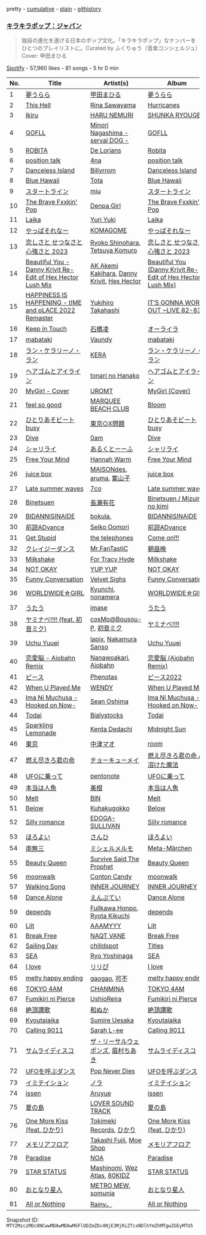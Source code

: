 pretty - [cumulative](/playlists/cumulative/37i9dQZF1DWVlypmfyCIGr.md) - [plain](/playlists/plain/37i9dQZF1DWVlypmfyCIGr) - [githistory](https://github.githistory.xyz/mackorone/spotify-playlist-archive/blob/main/playlists/plain/37i9dQZF1DWVlypmfyCIGr)

### [キラキラポップ：ジャパン](https://open.spotify.com/playlist/37i9dQZF1DWVlypmfyCIGr)

> 独自の進化を遂げる日本のポップ文化。「キラキラポップ」なナンバーをひとつのプレイリストに。Curated by ふくりゅう（音楽コンシェルジュ）Cover: 甲田まひる

[Spotify](https://open.spotify.com/user/spotify) - 57,960 likes - 81 songs - 5 hr 0 min

| No. | Title | Artist(s) | Album | Length |
|---|---|---|---|---|
| 1 | [夢うらら](https://open.spotify.com/track/2cydPEMbHxYPv6HSdO2YWV) | [甲田まひる](https://open.spotify.com/artist/12jXKCFV7aE96Zt5792waP) | [夢うらら](https://open.spotify.com/album/53ILFBykDQtSz8PSAFSDCz) | 4:07 |
| 2 | [This Hell](https://open.spotify.com/track/1BUAIz8CiKruh6jsQiYIFU) | [Rina Sawayama](https://open.spotify.com/artist/2KEqzdPS7M5YwGmiuPTdr5) | [Hurricanes](https://open.spotify.com/album/3app92UwFa2PMnisP0PwCz) | 3:56 |
| 3 | [Ikiru](https://open.spotify.com/track/5ZlpDMIyUb6JRUlhYWsKIp) | [HARU NEMURI](https://open.spotify.com/artist/3cn7Ujrlj3rdyuqmOYhBJT) | [SHUNKA RYOUGEN](https://open.spotify.com/album/5dZcvDyVbM5HplrbzE8r60) | 4:01 |
| 4 | [GOFLL](https://open.spotify.com/track/5MTh3069j5nMwFiTKYRYoi) | [Minori Nagashima \- serval DOG \-](https://open.spotify.com/artist/5xwTZWXoDqddkjufWOSCxn) | [GOFLL](https://open.spotify.com/album/7E6eYmXrpML6CSFDtBnLS3) | 4:51 |
| 5 | [ROBITA](https://open.spotify.com/track/3XDXrNgoFsj4BMOSQnYf0H) | [De Lorians](https://open.spotify.com/artist/2Pj5d1mSnvThMEB7aqGYL2) | [Robita](https://open.spotify.com/album/7Ac6A6CXR32SIwnqlRj0CO) | 6:31 |
| 6 | [position talk](https://open.spotify.com/track/4FkSBeVGH6BsXrctM08JGe) | [4na](https://open.spotify.com/artist/4oFbU35Y1ezMvUlB6B5MTF) | [position talk](https://open.spotify.com/album/6kacmngtser9bpPL1oDODu) | 3:01 |
| 7 | [Danceless Island](https://open.spotify.com/track/1HveaXiH8hnI1spsowkeCL) | [Billyrrom](https://open.spotify.com/artist/7our8lu1Vk9CLnFEu3JEbc) | [Danceless Island](https://open.spotify.com/album/1syVDDqzi6brKX5hosWs8u) | 3:45 |
| 8 | [Blue Hawaii](https://open.spotify.com/track/72ElUNJsPAoVPBzaJ1sDKF) | [Tota](https://open.spotify.com/artist/6RptmPevPKd4YVK1VRpK3F) | [Blue Hawaii](https://open.spotify.com/album/2q3X7QPG8bwJH6PWTnkYR6) | 3:38 |
| 9 | [スタートライン](https://open.spotify.com/track/6fPqN3CbNZ4w403xlgQeWC) | [miu](https://open.spotify.com/artist/2QMEcA2HhzcfJX2eZLEEyp) | [スタートライン](https://open.spotify.com/album/0uKDWCzo91Vll8J6XJbhYD) | 3:07 |
| 10 | [The Brave Fxxkin' Pop](https://open.spotify.com/track/3gFIaXdygAJ4TnX5jk6zRT) | [Denpa Girl](https://open.spotify.com/artist/2hHLAWUioiEtCIay1ZndwS) | [The Brave Fxxkin' Pop](https://open.spotify.com/album/5eUp3wQU4548JdwuiRVvD0) | 4:25 |
| 11 | [Laika](https://open.spotify.com/track/5xA3rEBFUN7AaBKDWLoRES) | [Yuri Yuki](https://open.spotify.com/artist/3lBBdJs6hYYfPmG4DeJ91k) | [Laika](https://open.spotify.com/album/1ZDvVoXC2Qi4yYK4obgUsU) | 4:37 |
| 12 | [やっぱそれなー](https://open.spotify.com/track/03zdsbNQ5BIPzMyOXRL36C) | [KOMAGOME](https://open.spotify.com/artist/4yi7xi9fRysQclHSMAkQpY) | [やっぱそれなー](https://open.spotify.com/album/0tHBLTysQOwtuGLNpWOcGH) | 2:49 |
| 13 | [恋しさと せつなさと 心強さと 2023](https://open.spotify.com/track/5pyTRere2Z5XNQApX2wFbi) | [Ryoko Shinohara](https://open.spotify.com/artist/2Ff8zALDdJVexxrBF9an2M), [Tetsuya Komuro](https://open.spotify.com/artist/0YXSqOpIseLknz8JjcX0UH) | [恋しさと せつなさと 心強さと 2023](https://open.spotify.com/album/7ywvvbNRlOgIWACCnAgcrj) | 4:19 |
| 14 | [Beautiful You \- Danny Krivit Re\-Edit of Hex Hector Lush Mix](https://open.spotify.com/track/2tWq5A44JPRY23jsNW7ctL) | [AK Akemi Kakihara](https://open.spotify.com/artist/5apbo7p8o1eX4x94TBHUGh), [Danny Krivit](https://open.spotify.com/artist/0Y5z4slenWMoTz3sg8N6xD), [Hex Hector](https://open.spotify.com/artist/1jLOGxY81S3FNq29X3qvmj) | [Beautiful You \(Danny Krivit Re\-Edit of Hex Hector Lush Mix\)](https://open.spotify.com/album/0pyEmm05LYCS5vGw382GIc) | 8:51 |
| 15 | [HAPPINESS IS HAPPENING \- tIME and pLACE 2022 Remaster](https://open.spotify.com/track/1GAe5Ra6lsYZyqi2RY28Ij) | [Yukihiro Takahashi](https://open.spotify.com/artist/5Rv28BOArteQRhL8YUYgD5) | [IT’S GONNA WORK OUT \~LIVE 82\-83\~](https://open.spotify.com/album/2KoA3AfpEioh4vWyPM6mOE) | 3:41 |
| 16 | [Keep in Touch](https://open.spotify.com/track/3wkOD878DbhhS2syNBUITy) | [石橋凌](https://open.spotify.com/artist/2cRkgv3MvzkkHfsbGYFW8v) | [オーライラ](https://open.spotify.com/album/6Ua3g5cSHTjRqliQ3nJlWM) | 4:03 |
| 17 | [mabataki](https://open.spotify.com/track/1mzn53qwArYj52lIGpXXlD) | [Vaundy](https://open.spotify.com/artist/2IUl3m1H1EQ7QfNbNWvgru) | [mabataki](https://open.spotify.com/album/5EdGTFSSmYxaGOBTnCHClZ) | 4:03 |
| 18 | [ラン・ケラリーノ・ラン](https://open.spotify.com/track/19og2ixcxqXqJmut6a0oqz) | [KERA](https://open.spotify.com/artist/1vqJvDXiNS08W6fuImGMfo) | [ラン・ケラリーノ・ラン](https://open.spotify.com/album/1BJTb1SWRmxZHESfyPHcbO) | 3:19 |
| 19 | [ヘアゴムとアイライン](https://open.spotify.com/track/6aHV1DokMOuL2i0Sp6VzbF) | [tonari no Hanako](https://open.spotify.com/artist/3p7Un86kbW52HgEPeoyl26) | [ヘアゴムとアイライン](https://open.spotify.com/album/0kiQlsiaClwdmr1XwXiwUB) | 4:11 |
| 20 | [MyGirl \- Cover](https://open.spotify.com/track/1fuuVQKLn9EqxFBmve1wny) | [UROMT](https://open.spotify.com/artist/2gywFD1oV57s6tNJ1vw2sy) | [MyGirl \(Cover\)](https://open.spotify.com/album/3HAlqcJR2QXuKwSGet4pZF) | 3:02 |
| 21 | [feel so good](https://open.spotify.com/track/5wcTtizuebnNKiZtihSZzW) | [MARQUEE BEACH CLUB](https://open.spotify.com/artist/10jq0g2cMQSPdO8pttjsFa) | [Bloom](https://open.spotify.com/album/6JwaTJ8WUtJ9vtX1c3Kzny) | 2:17 |
| 22 | [ひとりあそビートbusy](https://open.spotify.com/track/5y19XM96NZVJABwAoPpMqT) | [東京○X問題](https://open.spotify.com/artist/7a6opgruoQHR0qzCfFqph8) | [ひとりあそビートbusy](https://open.spotify.com/album/5xhMObqlGvshEbhWqinZ1P) | 2:43 |
| 23 | [Dive](https://open.spotify.com/track/5loNBKxkYmsAYr3Etc0MRu) | [0am](https://open.spotify.com/artist/5y1AqWocona4stBLsBw1UJ) | [Dive](https://open.spotify.com/album/2vZc9Dx8NgidxUMQHajh83) | 2:37 |
| 24 | [シャリライ](https://open.spotify.com/track/6wMXA952hUZQ7tNZzimDNw) | [あるくとーーふ](https://open.spotify.com/artist/5MWrOG9C4xK1wPeH6Wk36W) | [シャリライ](https://open.spotify.com/album/6ene7YOyuqHQF7Jvhv1vLB) | 4:33 |
| 25 | [Free Your Mind](https://open.spotify.com/track/7on614rI7Zqe4xsDmWrz6P) | [Hannah Warm](https://open.spotify.com/artist/3NpwE88TR2nUKcmg87MeL7) | [Free Your Mind](https://open.spotify.com/album/218pMuuW13GItlOyN25ZdT) | 3:51 |
| 26 | [juice box](https://open.spotify.com/track/1dhNZf5E0qpgTEJ81HxzS6) | [MAISONdes](https://open.spotify.com/artist/7LTiBdByoaUd329wCpmMcM), [aruma](https://open.spotify.com/artist/007ymf6nTBbhE9f9zxTcJF), [案山子](https://open.spotify.com/artist/13kzWMPtOOXvXujXHbpjVj) | [juice box](https://open.spotify.com/album/4Uvm3mUSpQCRTwyfLHsFip) | 3:58 |
| 27 | [Late summer waves](https://open.spotify.com/track/2nmfkEVZwZqSPmJnmgJqIu) | [7co](https://open.spotify.com/artist/6NufSYYINeynKg28cGEB2p) | [Late summer waves](https://open.spotify.com/album/1uOlgoXblcCIlAAMdR63GU) | 2:35 |
| 28 | [Binetsuen](https://open.spotify.com/track/4voerAjYlVqWK2AaWBfTpz) | [長瀬有花](https://open.spotify.com/artist/4eEVWfAuVUPgwMXWQiD4zX) | [Binetsuen / Mizuiro no kimi](https://open.spotify.com/album/0KlnQIgyGuiMtaYJFQJixL) | 5:25 |
| 29 | [BIDANNISINAIDE](https://open.spotify.com/track/58RRj2lkJZCvRnu2sI81mt) | [bokula.](https://open.spotify.com/artist/03d8apfHOy2uV3oLL9lsFG) | [BIDANNISINAIDE](https://open.spotify.com/album/0gpIxDNTjrbUJgoRbH4KUI) | 3:48 |
| 30 | [前説ADvance](https://open.spotify.com/track/4BmL1q2aXSsgOJkGExlIjZ) | [Seiko Oomori](https://open.spotify.com/artist/24YRwiUM8Lj1bamuYNbeEr) | [前説ADvance](https://open.spotify.com/album/7B3cMK62VedHD4Jjqf7Fce) | 4:11 |
| 31 | [Get Stupid](https://open.spotify.com/track/6lUmQV3X3GIRDjGueTgQaF) | [the telephones](https://open.spotify.com/artist/2wRKaUyXjAYRkelDUugZrQ) | [Come on!!!](https://open.spotify.com/album/3LDV314zZsUyQI6Ycot5QO) | 3:44 |
| 32 | [クレイジーダンス](https://open.spotify.com/track/6VvJECRVUyDTcU0pXlV1Wz) | [Mr.FanTastiC](https://open.spotify.com/artist/42Z74v9b8xkEsOe6zkhsdA) | [朝昼晩](https://open.spotify.com/album/6FbpxhT8gawpWlZXWPjHJJ) | 3:37 |
| 33 | [Milkshake](https://open.spotify.com/track/1l2vMP0Cov7ogJOF2l6MXm) | [For Tracy Hyde](https://open.spotify.com/artist/6D4CyQKY5fDsjK5qKNfqDy) | [Milkshake](https://open.spotify.com/album/1T9A30JUrolQtPiDHxwDiG) | 3:42 |
| 34 | [NOT OKAY](https://open.spotify.com/track/4xTXh1jV5Y6zi5rIhU2YoW) | [YUP YUP](https://open.spotify.com/artist/7p8umPyCh6ymaJCphOxbLE) | [NOT OKAY](https://open.spotify.com/album/0qjyuPpYWQJtcR0NH5gPnb) | 3:03 |
| 35 | [Funny Conversation](https://open.spotify.com/track/0M2QWLCGzDHDoteHu45tsI) | [Velvet Sighs](https://open.spotify.com/artist/0CWI9gU5g8Kjz9IldPjJeH) | [Funny Conversation](https://open.spotify.com/album/3ss3xUYL5QGKPq4N3LPe9o) | 3:16 |
| 36 | [WORLDWIDE☆GIRL](https://open.spotify.com/track/6VIMp5ixCYoQmoIBOKrlyg) | [Kyunchi](https://open.spotify.com/artist/6OSypK1O2H0k33zP5HtPtI), [nonamera](https://open.spotify.com/artist/7rNZaXvNg2hfUGxQqd0nPe) | [WORLDWIDE☆GIRL](https://open.spotify.com/album/4Jjv97NhY1uM0TLKL6X0lH) | 2:56 |
| 37 | [うたう](https://open.spotify.com/track/2Rvjw1HcE8rbxZmQludTCf) | [imase](https://open.spotify.com/artist/4TaSvnT5o4REFwhqfrmK27) | [うたう](https://open.spotify.com/album/7Lj0NrOpaDin2lrIhHRRiu) | 3:07 |
| 38 | [ヤミナベ!!!! \(feat\. 初音ミク\)](https://open.spotify.com/track/31bKIfJ9TOfNCSyHP38dFw) | [cosMo@Bousou\-P](https://open.spotify.com/artist/62gTYZkiWxbP1fwqrGXjQ6), [初音ミク](https://open.spotify.com/artist/4uMfWEy05Ba85u9fEl1yTz) | [ヤミナベ!!!!](https://open.spotify.com/album/3XsAAHZ57SIOGtHW7hJjQX) | 2:09 |
| 39 | [Uchu Yuuei](https://open.spotify.com/track/11aWY3UvTAQdDH2nqdGJsv) | [lapix](https://open.spotify.com/artist/5fIZxtu9KYwRi3MnLEVLCC), [Nakamura Sanso](https://open.spotify.com/artist/7gXpJRcYLL59RARlW9mW3Z) | [Uchu Yuuei](https://open.spotify.com/album/2enkGRhESxTidyvd8YSHA7) | 3:27 |
| 40 | [恋愛脳 \- Aiobahn Remix](https://open.spotify.com/track/2jEkmlqsEsOaQ79NuC2UKX) | [Nanawoakari](https://open.spotify.com/artist/06jSjpC81wzjoUoE61Fhdn), [Aiobahn](https://open.spotify.com/artist/3AMFQZ3Tt549kShRG2IBYT) | [恋愛脳 \(Aiobahn Remix\)](https://open.spotify.com/album/35cSfu3Q4iLu4sVIRJdExg) | 3:03 |
| 41 | [ピース](https://open.spotify.com/track/5e0T2MUTah1jhUt23A5bnj) | [Phenotas](https://open.spotify.com/artist/3WsvGdRJVNDoigGw6uXMcV) | [ピース2022](https://open.spotify.com/album/4WHvT6ZNLP0lELjVV8UYCh) | 4:13 |
| 42 | [When U Played Me](https://open.spotify.com/track/2AqXpabKcyyAPbe1KZ0Iuf) | [WENDY](https://open.spotify.com/artist/2i8mY7fj920uqkcPkoX6QS) | [When U Played Me](https://open.spotify.com/album/5uOiTI3Tld1N1Zcs1yyivN) | 3:41 |
| 43 | [Ima Ni Muchusa \-Hooked on Now\-](https://open.spotify.com/track/6hA0jCjXVkz1ScvcPnBaQk) | [Sean Oshima](https://open.spotify.com/artist/4LC3wsmgBW48A6DtXtCWsw) | [Ima Ni Muchusa \-Hooked on Now\-](https://open.spotify.com/album/6mGnSY6WxNxnR6VC9lu5c5) | 2:55 |
| 44 | [Todai](https://open.spotify.com/track/6O75NV4KyMzh47TS9Zow5m) | [Bialystocks](https://open.spotify.com/artist/3y24PAHjsJ3rWvMWERM7Oe) | [Todai](https://open.spotify.com/album/4hE6Ux4bskxZzUV7HKbIES) | 2:57 |
| 45 | [Sparkling Lemonade](https://open.spotify.com/track/5d8L9nJnztki5NkWbcqONC) | [Kenta Dedachi](https://open.spotify.com/artist/0kpcv0xdcnCWiCXr3htCwx) | [Midnight Sun](https://open.spotify.com/album/1XGw3bqmrJtEpX8Njt9Y2L) | 3:03 |
| 46 | [東京](https://open.spotify.com/track/0nvWJDcGMkPjVMNWPy0izH) | [中津マオ](https://open.spotify.com/artist/1C6xYZoXgvrFCZbUW2UkpO) | [room](https://open.spotify.com/album/3lEQEf7atjrdMwpFI14e0g) | 4:51 |
| 47 | [燃え尽きろ君の命](https://open.spotify.com/track/0tgM2GXiPalp1LzR3rUd1J) | [チョーキューメイ](https://open.spotify.com/artist/5ZFxExn8YICZm9JFo9dqTq) | [燃え尽きろ君の命 / 溶けた魔法](https://open.spotify.com/album/3xPQmmK7phTMLye8QjUnNS) | 2:57 |
| 48 | [UFOに乗って](https://open.spotify.com/track/3Aum1765KWrXPg9hzfNxoB) | [pentonote](https://open.spotify.com/artist/0qRcgfXhQZT9odwpLAm3TF) | [UFOに乗って](https://open.spotify.com/album/73jK0lDGlazShX9u0ubGIw) | 5:06 |
| 49 | [本当は人魚](https://open.spotify.com/track/2wkxhew6yWvXC9u1INLFKO) | [美根](https://open.spotify.com/artist/5NDtujcf6hBmjyLI89Y11g) | [本当は人魚](https://open.spotify.com/album/5wiaj7gFv4jwT8nT53AnHU) | 4:18 |
| 50 | [Melt](https://open.spotify.com/track/1iQLxSeDWVD3ekeSvxRnMu) | [BIN](https://open.spotify.com/artist/7sDDtZP2I0BT5GwatnM0gk) | [Melt](https://open.spotify.com/album/0JjiN3z1faroSG7THJhh6G) | 3:24 |
| 51 | [Below](https://open.spotify.com/track/46SJJMfzzH8Z2b9R1tUSBi) | [Kuhakugokko](https://open.spotify.com/artist/1t2jU16aGbeRc63vVMf1Zn) | [Below](https://open.spotify.com/album/1yQlq9NxfMaWAIVE3EtU5L) | 3:05 |
| 52 | [Silly romance](https://open.spotify.com/track/0Z9oufPvd3uaolj0lw4eMk) | [EDOGA\-SULLIVAN](https://open.spotify.com/artist/0MfHOOVaHSNHSiNtOBOkkA) | [Silly romance](https://open.spotify.com/album/56VA0kGYvHZkzyyGMkEkcb) | 2:36 |
| 53 | [ほろよい](https://open.spotify.com/track/6vMQPwSKJWc4q272mUPqeJ) | [さんひ](https://open.spotify.com/artist/4idudB1HgSIESccE67FbNf) | [ほろよい](https://open.spotify.com/album/2DsVuF5n03nZIlB5TH3x8Q) | 3:23 |
| 54 | [南無三](https://open.spotify.com/track/0EOut5YkIhbRd66GJtjrPQ) | [ミシェルメルモ](https://open.spotify.com/artist/2xFlXkuJ58t21HfApcZhH6) | [Meta\-Märchen](https://open.spotify.com/album/5y4VJGmVr4u9KUiiD1f2vH) | 3:43 |
| 55 | [Beauty Queen](https://open.spotify.com/track/2SmrLYJ6iIQYxmXUgPqXqs) | [Survive Said The Prophet](https://open.spotify.com/artist/7zyObVag8rUjItn71SkIrh) | [Beauty Queen](https://open.spotify.com/album/5dEddaMlGZgKd9kh11DEBO) | 3:19 |
| 56 | [moonwalk](https://open.spotify.com/track/6Hr0XwB5CMbSWcwJNxw4M8) | [Conton Candy](https://open.spotify.com/artist/6FuFgQvi3GNYr4yDuh4Fxq) | [moonwalk](https://open.spotify.com/album/6DlwqOiVIyz9gHHpIx06Aw) | 4:35 |
| 57 | [Walking Song](https://open.spotify.com/track/374qlBRNACVJ9iNiqw2xGs) | [INNER JOURNEY](https://open.spotify.com/artist/19NLrvn6bFFk0R0UaSfGR9) | [INNER JOURNEY](https://open.spotify.com/album/01dlkun9ZeuPK7jcTX9Y9v) | 2:00 |
| 58 | [Dance Alone](https://open.spotify.com/track/2kpZkWCfmuSvn8CZYGvNkO) | [えんぷてい](https://open.spotify.com/artist/7zzRFLfG1OzxyobuR74moh) | [Dance Alone](https://open.spotify.com/album/2grXUKK5gDiBlcWcpbKm6Y) | 4:56 |
| 59 | [depends](https://open.spotify.com/track/5MZD9qmupQZHG5wRQ6uXHv) | [Fullkawa Honpo](https://open.spotify.com/artist/4VomcODgjVpUnKlV8ZcTcR), [Ryota Kikuchi](https://open.spotify.com/artist/7s0oU1rlaWIiwf7d7qv3tB) | [depends](https://open.spotify.com/album/1Lh7S1HTpUBeIpud5CGuA8) | 4:27 |
| 60 | [Lilt](https://open.spotify.com/track/0oG01y2pbxdX8KHS5wsKBd) | [AAAMYYY](https://open.spotify.com/artist/5YCsKCBbhMHBKBh2MllF5d) | [Lilt](https://open.spotify.com/album/2LiURHIClvEBdDNzazsEj2) | 3:06 |
| 61 | [Break Free](https://open.spotify.com/track/6YoDbIGSUKhhk7t63zXJkM) | [NAQT VANE](https://open.spotify.com/artist/4HzUr7Nr82O1bLSB78jWVR) | [Break Free](https://open.spotify.com/album/2D7WcHj7mz8BtzrOkBUDVM) | 3:06 |
| 62 | [Sailing Day](https://open.spotify.com/track/5FcMcYQdFskcg6SR88V1NN) | [chilldspot](https://open.spotify.com/artist/4uJKSLGvdvinobijrcfKw4) | [Titles](https://open.spotify.com/album/5E46XMFqVKTJtLez7Pl2pE) | 3:08 |
| 63 | [SEA](https://open.spotify.com/track/06o0BoBY5Aw9bLJKKfRoxN) | [Ryo Yoshinaga](https://open.spotify.com/artist/1q2tledGNGBATHvZ3zecQI) | [SEA](https://open.spotify.com/album/4pjnc8Y8riTiuk3DCzkhIK) | 4:35 |
| 64 | [I love](https://open.spotify.com/track/07VP4xggoHfRA8SlBzCVdf) | [リリぴ](https://open.spotify.com/artist/7mk9NIekDtJcmkHuW0YGeF) | [I love](https://open.spotify.com/album/4uphoezlkDioeHAEw5DICI) | 2:23 |
| 65 | [melty happy ending](https://open.spotify.com/track/3Z0Z7IOy2VVnaasNQ7t1ig) | [gaogao](https://open.spotify.com/artist/4ikEyBjWcq8EYyTjmrsu1s), [可不](https://open.spotify.com/artist/3VxmIoSoAMfL0xAAQ7jHqE) | [melty happy ending](https://open.spotify.com/album/1ytS1rJwcg6gKroTVKw2xz) | 3:21 |
| 66 | [TOKYO 4AM](https://open.spotify.com/track/3lbZM8EtM1dnZDunARwI1N) | [CHANMINA](https://open.spotify.com/artist/2vjeuQwzSP5ErC1S41gONX) | [TOKYO 4AM](https://open.spotify.com/album/0mpL0xIydKRXWdL1UcDh0X) | 3:21 |
| 67 | [Fumikiri ni Pierce](https://open.spotify.com/track/2ZlzvIaWfdYRl4lfLiPkpz) | [UshioReira](https://open.spotify.com/artist/2oaEUOvg9jABxWwVPUsepm) | [Fumikiri ni Pierce](https://open.spotify.com/album/42wSCDGuBfvlzXwsRQoSga) | 3:55 |
| 68 | [絶頂讃歌](https://open.spotify.com/track/4cwO2KkiUe6iTfebjmSx6y) | [和ぬか](https://open.spotify.com/artist/6LesPuO1nhgJ2acJ4MjyBI) | [絶頂讃歌](https://open.spotify.com/album/5d0BouPAuu6SLpxljAxeCE) | 3:03 |
| 69 | [Kyoutaiaika](https://open.spotify.com/track/6NnWap955obIpmguOjHwoQ) | [Sumire Uesaka](https://open.spotify.com/artist/4hRg5l2hXQl3lAzffFF8P8) | [Kyoutaiaika](https://open.spotify.com/album/4PIp9Z8g2XHXLQcFoRIhyS) | 4:03 |
| 70 | [Calling 9011](https://open.spotify.com/track/3pp3WJdKmDV1QHuxBhF64f) | [Sarah L\-ee](https://open.spotify.com/artist/0tE6axpcNJvMTeQQj3tgcX) | [Calling 9011](https://open.spotify.com/album/0pM3Y0OccLcZfs33g2dEs1) | 6:29 |
| 71 | [サムライディスコ](https://open.spotify.com/track/2eqUuNP1LqMa19CaK0b6Ek) | [ザ・リーサルウェポンズ](https://open.spotify.com/artist/3Dz65nhsZWTW5pa3ydfahH), [眉村ちあき](https://open.spotify.com/artist/4DjusI9WuKLk3cmsJGtl8T) | [サムライディスコ](https://open.spotify.com/album/21auI0IAkuyD4pRlDMJNt0) | 3:20 |
| 72 | [UFOを呼ぶダンス](https://open.spotify.com/track/4g5B27LybXbN9vlPqiQrNx) | [Pop Never Dies](https://open.spotify.com/artist/09sIEZ75poO3BQBaQ7EfGm) | [UFOを呼ぶダンス](https://open.spotify.com/album/6Jkx2RR1L9Ibl50t1z0Rhw) | 3:42 |
| 73 | [イミテイション](https://open.spotify.com/track/1UfySeXnLefBvQijNsHqsP) | [ノラ](https://open.spotify.com/artist/0D1NT8IXN0I2wrbVOb1NNj) | [イミテイション](https://open.spotify.com/album/3NOMbtl9GvJjfwQO69GqSZ) | 2:47 |
| 74 | [issen](https://open.spotify.com/track/4mRvUMOwbnvyr9vP9FXkfx) | [Aruyue](https://open.spotify.com/artist/4oHHGbHMXuJ97fRPzuESJW) | [issen](https://open.spotify.com/album/64jbrAnZmJMotVS3kaC1st) | 3:41 |
| 75 | [夏の島](https://open.spotify.com/track/2IwpQT5Gjj8A8zU5dIQFXH) | [LOVER SOUND TRACK](https://open.spotify.com/artist/7rUwQECdRDmM4dLiRJgTMV) | [夏の島](https://open.spotify.com/album/52mG2bLwHjyLN0eOflFQSM) | 3:50 |
| 76 | [One More Kiss \(feat\. ひかり\)](https://open.spotify.com/track/2gL2T5zAaOwGnOMNUruFvu) | [Tokimeki Records](https://open.spotify.com/artist/73vrL9RiKlSaQFo2izavC1), [ひかり](https://open.spotify.com/artist/7FqXFvzwNYVhW12u5O3yUc) | [One More Kiss \(feat\. ひかり\)](https://open.spotify.com/album/0qOjr2ynr5oVcJEmnCIJyE) | 4:18 |
| 77 | [メモリアフロア](https://open.spotify.com/track/56UpxpbqRT8I6vBAMo3BIu) | [Takashi Fujii](https://open.spotify.com/artist/50CvRcUXhLkVVN6jGH9X12), [Moe Shop](https://open.spotify.com/artist/7cvljqLNhWNFMb8wP2NImJ) | [メモリアフロア](https://open.spotify.com/album/72XokMMY8qOas8X3zoaySq) | 3:14 |
| 78 | [Paradise](https://open.spotify.com/track/3WfmND5ncVDprBlDzdZpz9) | [NOA](https://open.spotify.com/artist/1vpHPL6nejNAg9GXYrJ5ck) | [Paradise](https://open.spotify.com/album/1akqMlKcmgKib5lEboUVuy) | 2:38 |
| 79 | [STAR STATUS](https://open.spotify.com/track/3hGnKxKKdcgCl2XbjkslH9) | [Mashinomi](https://open.spotify.com/artist/38ekEKl28kPuKUoQqSFlKi), [Wez Atlas](https://open.spotify.com/artist/6fDdl8sluLiRg4fbrqMoeQ), [80KIDZ](https://open.spotify.com/artist/6ah9gnwgMJ1PMKhkKOwH1D) | [STAR STATUS](https://open.spotify.com/album/1SX4III94nkOvAnShZJcIH) | 2:37 |
| 80 | [おとなり星人](https://open.spotify.com/track/4vXZ8JGhJHOBcO1VN4M4RZ) | [METRO MEW](https://open.spotify.com/artist/1gJXZ1gVIHK0cYqQ9krQR7), [somunia](https://open.spotify.com/artist/6OduXXk2Xvxkfe9QG5upcc) | [おとなり星人](https://open.spotify.com/album/73JTAvvfZStIbMKmGXQ2oH) | 4:20 |
| 81 | [All or Nothing](https://open.spotify.com/track/489Wx1hGvDPFnlJ47GSk8l) | [Rainy。](https://open.spotify.com/artist/2xhw0zn3geEHR4WX62KrAl) | [All or Nothing](https://open.spotify.com/album/1ZCgHcmIynUDcm9V0cyYrj) | 3:32 |

Snapshot ID: `MTY2MzczMDc0NCwwMDAwMDAwMGFlODZmZDc4NjE3MjRiZTcxNDlhYmZhMTgwZGEyMTU5`
